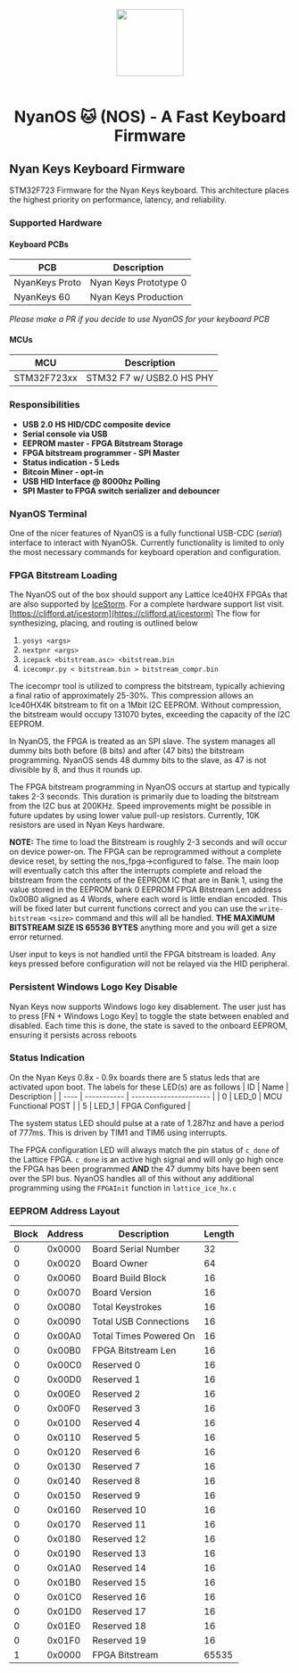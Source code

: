 <div align="center">
 <img src="assets/images/icon_square.png" width="120" height="120">
</div>

<br>

<div align="center">
    <h1>NyanOS 🐱 (NOS) - A Fast Keyboard Firmware</h1>
</div>

## Nyan Keys Keyboard Firmware
STM32F723 Firmware for the Nyan Keys keyboard. This architecture places the highest priority on performance, latency, and reliability.

### Supported Hardware

#### Keyboard PCBs
| PCB            | Description               |
| -------------- | ------------------------- |
| NyanKeys Proto | Nyan Keys Prototype 0     |
| NyanKeys 60    | Nyan Keys Production      |


_Please make a PR if you decide to use NyanOS for your keyboard PCB_

#### MCUs
| MCU         | Description               |
| ----------- | ------------------------- |
| STM32F723xx | STM32 F7 w/ USB2.0 HS PHY |

### Responsibilities 
 - __USB 2.0 HS HID/CDC composite device__
 - __Serial console via USB__
 - __EEPROM master - FPGA Bitstream Storage__
 - __FPGA bitstream programmer - SPI Master__
 - __Status indication - 5 Leds__
 - __Bitcoin Miner - opt-in__
 - __USB HID Interface @ 8000hz Polling__
 - __SPI Master to FPGA switch serializer and debouncer__

### NyanOS Terminal
One of the nicer features of NyanOS is a fully functional USB-CDC (_serial_) interface to interact with NyanOSk. Currently functionality is limited to only the most necessary commands for keyboard operation and configuration. 

### FPGA Bitstream Loading
The NyanOS out of the box should support any Lattice Ice40HX FPGAs that are also supported by [IceStorm](https://github.com/YosysHQ/icestorm). For a complete hardware support list visit. [https://clifford.at/icestorm](https://clifford.at/icestorm) The flow for synthesizing, placing, and routing is outlined below

1. ```yosys <args>```
2. ```nextpnr <args>```
3. ```icepack <bitstream.asc> <bitstream.bin```
4. ```icecompr.py < bitstream.bin > bitstream_compr.bin```

The icecompr tool is utilized to compress the bitstream, typically achieving a final ratio of approximately 25-30%. This compression allows an Ice40HX4K bitstream to fit on a 1Mbit I2C EEPROM. Without compression, the bitstream would occupy 131070 bytes, exceeding the capacity of the I2C EEPROM.

In NyanOS, the FPGA is treated as an SPI slave. The system manages all dummy bits both before (8 bits) and after (47 bits) the bitstream programming. NyanOS sends 48 dummy bits to the slave, as 47 is not divisible by 8, and thus it rounds up.

The FPGA bitstream programming in NyanOS occurs at startup and typically takes 2-3 seconds. This duration is primarily due to loading the bitstream from the I2C bus at 200KHz. Speed improvements might be possible in future updates by using lower value pull-up resistors. Currently, 10K resistors are used in Nyan Keys hardware.

__NOTE:__ The time to load the Bitstream is roughly 2-3 seconds and will occur on device power-on. The FPGA can be reprogrammed without a complete device reset, by setting the nos_fpga->configured to false. The main loop will eventually catch this after the interrupts complete and reload the bitstream from the contents of the EEPROM IC that are in Bank 1, using the value stored in the EEPROM bank 0 EEPROM FPGA Bitstream Len address 0x00B0 aligned as 4 Words, where each word is little endian encoded. This will be fixed later but current functions correct and you can use the ```write-bitstream <size>``` command and this will all be handled. __THE MAXIMUM BITSTREAM SIZE IS 65536 BYTES__ anything more and you will get a size error returned.

User input to keys is not handled until the FPGA bitstream is loaded. Any keys pressed before configuration will not be relayed via the HID peripheral.

### Persistent Windows Logo Key Disable
Nyan Keys now supports Windows logo key disablement. The user just has to press [FN + Windows Logo Key] to toggle the state between enabled and disabled. Each time this is done, the state is saved to the onboard EEPROM, ensuring it persists across reboots

### Status Indication
On the Nyan Keys 0.8x - 0.9x boards there are 5 status leds that are activated upon boot. The labels for these LED(s) are as follows
| ID   | Name        | Description            |
| ---- | ----------- | ---------------------- |
| 0    | LED_0       | MCU Functional POST    |
| 5    | LED_1       | FPGA Configured        |

The system status LED should pulse at a rate of 1.287hz and have a period of 777ms. This is driven by TIM1 and TIM6 using interrupts.

The FPGA configuration LED will always match the pin status of ```c_done``` of the Lattice FPGA. ```c_done``` is an active high signal and will only go high once the FPGA has been programmed __AND__ the 47 dummy bits have been sent over the SPI bus. NyanOS handles all of this without any additional programming using the ```FPGAInit``` function in ```lattice_ice_hx.c```

### EEPROM Address Layout
| Block | Address     | Description            | Length |
| ----  | ----------- | ---------------------- | ------ |
| 0     | 0x0000      | Board Serial Number    | 32     |
| 0     | 0x0020      | Board Owner            | 64     |
| 0     | 0x0060      | Board Build Block      | 16     |
| 0     | 0x0070      | Board Version          | 16     |
| 0     | 0x0080      | Total Keystrokes       | 16     |
| 0     | 0x0090      | Total USB Connections  | 16     |
| 0     | 0x00A0      | Total Times Powered On | 16     |
| 0     | 0x00B0      | FPGA Bitstream Len     | 16     |
| 0     | 0x00C0      | Reserved 0             | 16     |
| 0     | 0x00D0      | Reserved 1             | 16     |
| 0     | 0x00E0      | Reserved 2             | 16     |
| 0     | 0x00F0      | Reserved 3             | 16     |
| 0     | 0x0100      | Reserved 4             | 16     |
| 0     | 0x0110      | Reserved 5             | 16     |
| 0     | 0x0120      | Reserved 6             | 16     |
| 0     | 0x0130      | Reserved 7             | 16     |
| 0     | 0x0140      | Reserved 8             | 16     |
| 0     | 0x0150      | Reserved 9             | 16     |
| 0     | 0x0160      | Reserved 10            | 16     |
| 0     | 0x0170      | Reserved 11            | 16     |
| 0     | 0x0180      | Reserved 12            | 16     |
| 0     | 0x0190      | Reserved 13            | 16     |
| 0     | 0x01A0      | Reserved 14            | 16     |
| 0     | 0x01B0      | Reserved 15            | 16     |
| 0     | 0x01C0      | Reserved 16            | 16     |
| 0     | 0x01D0      | Reserved 17            | 16     |
| 0     | 0x01E0      | Reserved 18            | 16     |
| 0     | 0x01F0      | Reserved 19            | 16     |
| 1     | 0x0000      | FPGA Bitstream         | 65535  |

